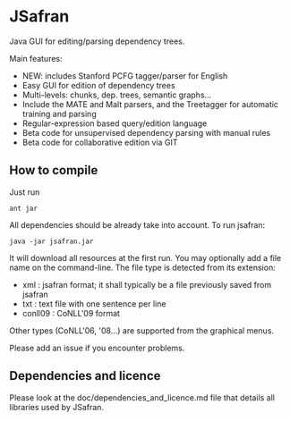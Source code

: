 JSafran
=======

Java GUI for editing/parsing dependency trees.

Main features:

* NEW: includes Stanford PCFG tagger/parser for English
* Easy GUI for edition of dependency trees
* Multi-levels: chunks, dep. trees, semantic graphs...
* Include the MATE and Malt parsers, and the Treetagger for automatic training and parsing
* Regular-expression based query/edition language
* Beta code for unsupervised dependency parsing with manual rules
* Beta code for collaborative edition via GIT

How to compile
--------------

Just run

    ant jar

All dependencies should be already take into account.
To run jsafran:

    java -jar jsafran.jar

It will download all resources at the first run.
You may optionally add a file name on the command-line. The file type is detected from its extension:

* xml : jsafran format; it shall typically be a file previously saved from jsafran
* txt : text file with one sentence per line
* conll09 : CoNLL'09 format

Other types (CoNLL'06, '08...) are supported from the graphical menus.

Please add an issue if you encounter problems.

Dependencies and licence
------------------------
Please look at the doc/dependencies_and_licence.md file that details all libraries used by JSafran.
